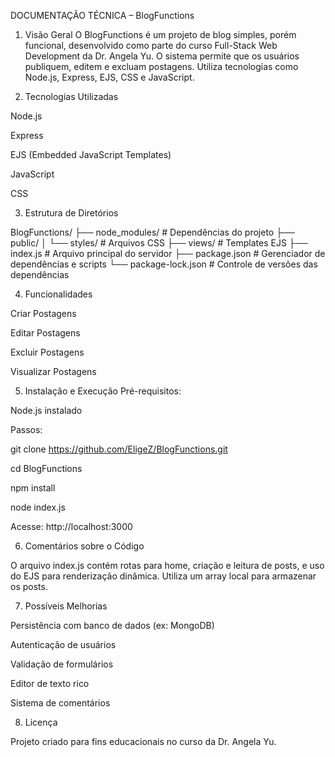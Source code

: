 DOCUMENTAÇÃO TÉCNICA – BlogFunctions

1. Visão Geral
O BlogFunctions é um projeto de blog simples, porém funcional, desenvolvido como parte do curso Full-Stack Web Development da Dr. Angela Yu. O sistema permite que os usuários publiquem, editem e excluam postagens. Utiliza tecnologias como Node.js, Express, EJS, CSS e JavaScript.

2. Tecnologias Utilizadas

Node.js

Express

EJS (Embedded JavaScript Templates)

JavaScript

CSS

3. Estrutura de Diretórios

BlogFunctions/
├── node_modules/           # Dependências do projeto
├── public/
│   └── styles/             # Arquivos CSS
├── views/                  # Templates EJS
├── index.js                # Arquivo principal do servidor
├── package.json            # Gerenciador de dependências e scripts
└── package-lock.json       # Controle de versões das dependências

4. Funcionalidades

Criar Postagens

Editar Postagens

Excluir Postagens

Visualizar Postagens

5. Instalação e Execução
Pré-requisitos:

Node.js instalado

Passos:

git clone https://github.com/EligeZ/BlogFunctions.git

cd BlogFunctions

npm install

node index.js

Acesse: http://localhost:3000

6. Comentários sobre o Código

O arquivo index.js contém rotas para home, criação e leitura de posts, e uso do EJS para renderização dinâmica. Utiliza um array local para armazenar os posts.

7. Possíveis Melhorias

Persistência com banco de dados (ex: MongoDB)

Autenticação de usuários

Validação de formulários

Editor de texto rico

Sistema de comentários

8. Licença

Projeto criado para fins educacionais no curso da Dr. Angela Yu.
